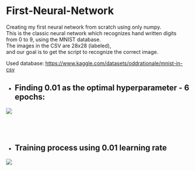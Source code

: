 # First-Neural-Network

Creating my first neural network from scratch using only numpy.<br>
This is the classic neural network which recognizes hand written digits<br> from 0 to 9,
using the MNIST database.<br>
The images in the CSV are 28x28 (labeled), <br>
and our goal is to get the script to recognize the correct image.
<br>

Used database: https://www.kaggle.com/datasets/oddrationale/mnist-in-csv

* ##  Finding 0.01 as the optimal hyperparameter - 6 epochs:

![](D:\pycharmBackUp\First-Neural-Network\images\l_r.png)
<br>
<br>
<br>
<br>

* ## **Training process using 0.01 learning rate**
![](D:\pycharmBackUp\First-Neural-Network\images\acc.png)
